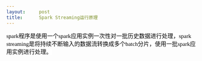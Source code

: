 ```yaml
---
layout:     post
title:      Spark Streaming运行原理
---
```

<div id="article_content" class="article_content clearfix csdn-tracking-statistics" data-pid="blog" data-mod="popu_307" data-dsm="post">
								            <link rel="stylesheet" href="https://csdnimg.cn/release/phoenix/template/css/ck_htmledit_views-f76675cdea.css">
						<div class="htmledit_views" id="content_views">
                <p><span style="font-family:'微软雅黑';font-size:15px;text-align:left;background-color:rgb(255,255,255);"><span style="color:#000000;">spark程序是使用一个spark应用实例一次性对一批历史数据进行处理，spark streaming是将持续不断输入的数据流转换成多个batch分</span></span><span style="font-family:'微软雅黑';font-size:15px;text-align:left;"><span style="color:#000000;background-color:rgb(255,255,255);">片，使用一批spark应用实例进行处理。</span></span></p><p><span style="font-family:'微软雅黑';font-size:15px;text-align:left;"><span style="color:#000000;background-color:rgb(255,255,255);"><img src="https://img-blog.csdn.net/2018061814360098?watermark/2/text/aHR0cHM6Ly9ibG9nLmNzZG4ubmV0L3dlaXhpbl80MTA3MDQzMQ==/font/5a6L5L2T/fontsize/400/fill/I0JBQkFCMA==/dissolve/70" alt=""><br></span></span></p><span style="font-family:'微软雅黑';font-size:15px;text-align:left;"></span>            </div>
                </div>